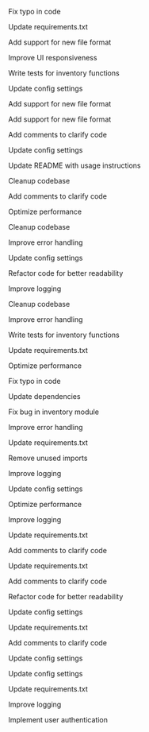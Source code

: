 Fix typo in code

Update requirements.txt

Add support for new file format

Improve UI responsiveness

Write tests for inventory functions

Update config settings

Add support for new file format

Add support for new file format

Add comments to clarify code

Update config settings

Update README with usage instructions

Cleanup codebase

Add comments to clarify code

Optimize performance

Cleanup codebase

Improve error handling

Update config settings

Refactor code for better readability

Improve logging

Cleanup codebase

Improve error handling

Write tests for inventory functions

Update requirements.txt

Optimize performance

Fix typo in code

Update dependencies

Fix bug in inventory module

Improve error handling

Update requirements.txt

Remove unused imports

Improve logging

Update config settings

Optimize performance

Improve logging

Update requirements.txt

Add comments to clarify code

Update requirements.txt

Add comments to clarify code

Refactor code for better readability

Update config settings

Update requirements.txt

Add comments to clarify code

Update config settings

Update config settings

Update requirements.txt

Improve logging

Implement user authentication

